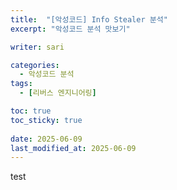 ```yaml
---
title:  "[악성코드] Info Stealer 분석"
excerpt: "악성코드 분석 맛보기"

writer: sari

categories:
  - 악성코드 분석
tags:
  - [리버스 엔지니어링]

toc: true
toc_sticky: true
 
date: 2025-06-09
last_modified_at: 2025-06-09
---
```


test